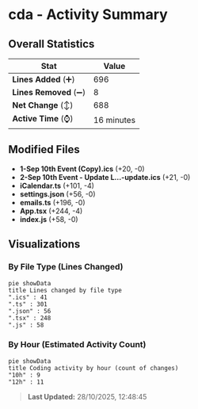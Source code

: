 # cda - Activity Summary 

## Overall Statistics

| Stat                   | Value                                                             |
| ---------------------- | ----------------------------------------------------------------- |
| **Lines Added** (➕)   | 696                                          |
| **Lines Removed** (➖) | 8                                        |
| **Net Change** (↕)    | 688                |
| **Active Time** (⌚)   | 16 minutes |


## Modified Files
- **1-Sep 10th Event (Copy).ics** (+20, -0)
- **2-Sep 10th Event - Update L…-update.ics** (+21, -0)
- **iCalendar.ts** (+101, -4)
- **settings.json** (+56, -0)
- **emails.ts** (+196, -0)
- **App.tsx** (+244, -4)
- **index.js** (+58, -0)

## Visualizations

### By File Type (Lines Changed)

```mermaid
pie showData
title Lines changed by file type
".ics" : 41
".ts" : 301
".json" : 56
".tsx" : 248
".js" : 58
```

### By Hour (Estimated Activity Count)

```mermaid
pie showData
title Coding activity by hour (count of changes)
"10h" : 9
"12h" : 11
```


> **Last Updated:** 28/10/2025, 12:48:45
